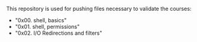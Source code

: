 This repository is used for pushing files necessary to validate the courses:
- "0x00. shell, basics"
- "0x01. shell, permissions"
- "0x02. I/O Redirections and filters"
